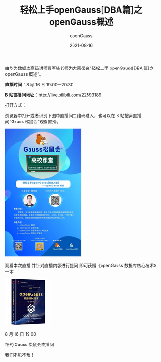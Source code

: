 ﻿---
title: '轻松上手openGauss[DBA篇]之openGauss概述'
time: '2021/08/16'
date: '2021-08-16'
category: 'events'
tags: '会议'
label: '线上'
img: '/category/events/2021-08-16/直播预告banner.png'
img_mobile: '/category/events/2021-08-16/直播预告banner.png'
link: '/zh/events/2021-08-16/meetup.html'
author: 'openGauss'
summary: ''
---

由华为数据库高级讲师贾军锋老师为大家带来“轻松上手 openGauss[DBA 篇]之 openGauss 概述”。

**直播时间**：8 月 16 日 19:00—20:30

**B 站直播间地址**：http://live.bilibili.com/22593189

打开方式：

浏览器中打开或者识别下图中直播间二维码进入，也可以在 B 站搜索直播间“Gauss 松鼠会”观看直播。

<img src="./Gauss松鼠会直播海报.jpg" width="50%" style="margin-bottom: 0.2rem;" />

观看本次直播
并针对直播内容进行提问
即可获赠《openGauss 数据库核心技术》一本

<img src="./openGauss书籍.jpg" width="30%" style="margin-bottom: 0.2rem;" />

8 月 16 日 19:00

相约 Gauss 松鼠会直播间

我们不见不散！
